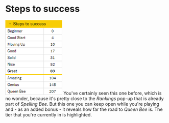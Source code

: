 # Steps to success

![Steps to success](assets/steps-to-success-light.png) You've certainly seen this one before, which is no wonder, because it's pretty close to the *Rankings* pop-up that is already part of *Spelling Bee*. But this one you can keep open while you're playing and - as an added bonus - it reveals how far the road to *Queen Bee* is. The tier that you're currently in is highlighted.